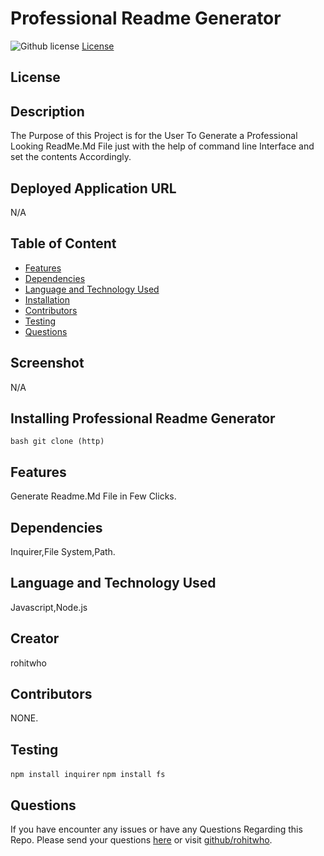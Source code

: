 # Professional Readme Generator
![Github license](https://img.shields.io/badge/license-MIT-red.svg)
[License](https://github.com/jeff-k/jeff-k-github/blob/master/LICENSE)
## License


## Description
The Purpose of this Project is for the User To Generate a Professional Looking ReadMe.Md File just with the help of command line Interface and set the contents Accordingly. 

## Deployed Application URL
N/A

## Table of Content
* [Features](#features)
* [Dependencies](#require)
* [Language and Technology Used](#usage)
* [Installation](#Installing)
* [Contributors](#contributors)
* [Testing](#testing)
* [Questions](#questions)

## Screenshot
N/A

## Installing Professional Readme Generator
`bash git clone (http)`

## Features
Generate Readme.Md File in Few Clicks.

##  Dependencies
Inquirer,File System,Path.

## Language and Technology Used
Javascript,Node.js

## Creator
rohitwho

## Contributors
NONE.

## Testing
`npm install inquirer` 
`npm install fs `

## Questions
If you have encounter any issues or have any Questions  Regarding this Repo. Please send your questions [here](mailto:undefined?subject=[GitHub]%20Dev%20Connect) or visit [github/rohitwho](https://github.com/rohitwho).
